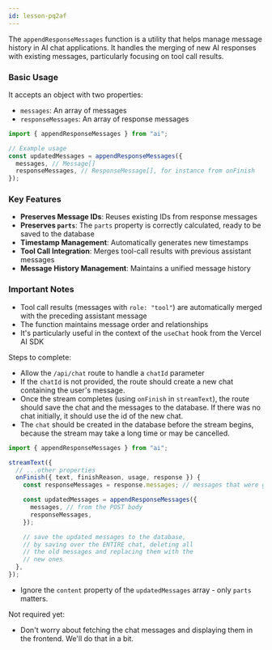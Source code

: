 ```yaml
---
id: lesson-pq2af
---
```


<AISummary title="Understanding `appendResponseMessages`" href="https://sdk.vercel.ai/docs/reference/ai-sdk-ui/append-response-messages">

The `appendResponseMessages` function is a utility that helps manage message history in AI chat applications. It handles the merging of new AI responses with existing messages, particularly focusing on tool call results.

### Basic Usage

It accepts an object with two properties:

- `messages`: An array of messages
- `responseMessages`: An array of response messages

```ts
import { appendResponseMessages } from "ai";

// Example usage
const updatedMessages = appendResponseMessages({
  messages, // Message[]
  responseMessages, // ResponseMessage[], for instance from onFinish
});
```

### Key Features

- **Preserves Message IDs**: Reuses existing IDs from response messages
- **Preserves `parts`**: The `parts` property is correctly calculated, ready to be saved to the database
- **Timestamp Management**: Automatically generates new timestamps
- **Tool Call Integration**: Merges tool-call results with previous assistant messages
- **Message History Management**: Maintains a unified message history

### Important Notes

- Tool call results (messages with `role: "tool"`) are automatically merged with the preceding assistant message
- The function maintains message order and relationships
- It's particularly useful in the context of the `useChat` hook from the Vercel AI SDK

</AISummary>

Steps to complete:

- Allow the `/api/chat` route to handle a `chatId` parameter
- If the `chatId` is not provided, the route should create a new chat containing the user's message.
- Once the stream completes (using `onFinish` in `streamText`), the route should save the chat and the messages to the database. If there was no chat initially, it should use the id of the new chat.
- The `chat` should be created in the database before the stream begins, because the stream may take a long time or may be cancelled.

```ts
import { appendResponseMessages } from "ai";

streamText({
  // ...other properties
  onFinish({ text, finishReason, usage, response }) {
    const responseMessages = response.messages; // messages that were generated

    const updatedMessages = appendResponseMessages({
      messages, // from the POST body
      responseMessages,
    });

    // save the updated messages to the database,
    // by saving over the ENTIRE chat, deleting all
    // the old messages and replacing them with the
    // new ones
  },
});
```

- Ignore the `content` property of the `updatedMessages` array - only `parts` matters.

Not required yet:

- Don't worry about fetching the chat messages and displaying them in the frontend. We'll do that in a bit.

